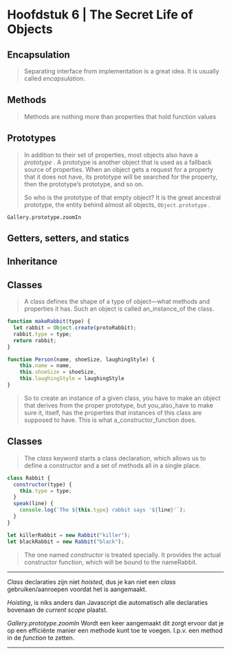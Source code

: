 # Hoofdstuk 6 | The Secret Life of Objects
## Encapsulation
> Separating interface from implementation is a great idea. It is usually called _encapsulation_.  

## Methods
> Methods are nothing more than properties that hold function values  

## Prototypes
> In addition to their set of properties, most objects also have a _prototype_ . A prototype is another object that is used as a fallback source of properties. When an object gets a request for a property that it does not have, its prototype will be searched for the property, then the prototype’s prototype, and so on.  
>   
> So who is the prototype of that empty object? It is the great ancestral prototype, the entity behind almost all objects,  `Object.prototype` .    

`Gallery.prototype.zoomIn`

## Getters, setters, and statics
## Inheritance
## Classes
> A class defines the shape of a type of object—what methods and properties it has. Such an object is called an_instance_of the class.  

```javascript
function makeRabbit(type) {
  let rabbit = Object.create(protoRabbit);
  rabbit.type = type;
  return rabbit;
}

function Person(name, shoeSize, laughingStyle) {
    this.name = name,
    this.shoeSize = shoeSize,
    this.laughingStyle = laughingStyle
}
```

> So to create an instance of a given class, you have to make an object that derives from the proper prototype, but you_also_have to make sure it, itself, has the properties that instances of this class are supposed to have. This is what a_constructor_function does.  

## Classes
> The _class_ keyword starts a class declaration, which allows us to define a constructor and a set of methods all in a single place.  

```javascript
class Rabbit {
  constructor(type) {
    this.type = type;
  }
  speak(line) {
    console.log(`The ${this.type} rabbit says '${line}'`);
  }
}

let killerRabbit = new Rabbit("killer");
let blackRabbit = new Rabbit("black");
```

> The one named _constructor_ is treated specially. It provides the actual constructor function, which will be bound to the nameRabbit.  
- - - -
_Class_ declaraties zijn niet _hoisted_, dus je kan niet een _class_ gebruiken/aanroepen voordat het is aangemaakt.

_Hoisting_, is niks anders dan Javascript die automatisch alle declaraties bovenaan de _current scope_ plaatst.

_Gallery.prototype.zoomIn_
Wordt een keer aangemaakt dit zorgt ervoor dat je op een efficiënte manier een methode kunt toe te voegen. I.p.v. een method in de _function_ te zetten.
- - - -